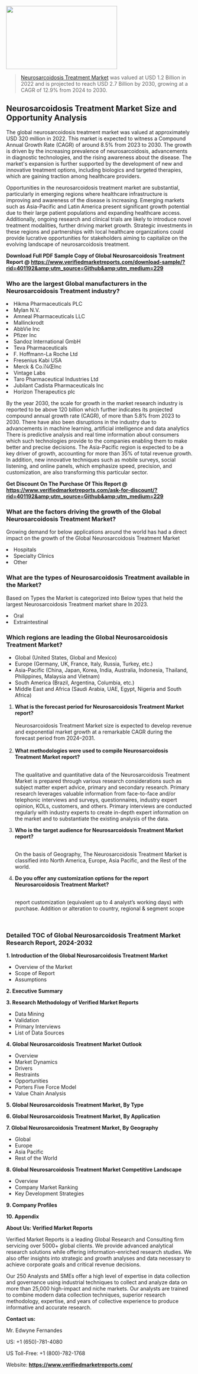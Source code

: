 <img src="https://ffe5etoiles.com/wp-content/uploads/2024/12/MST1-300x171.png" alt="" width="300" height="171" class="alignnone size-medium wp-image-20088" /><blockquote><p><p><a href="https://www.verifiedmarketreports.com/download-sample/?rid=401192&utm_source=Github&utm_medium=229" target="_blank">Neurosarcoidosis Treatment Market</a> was valued at USD 1.2 Billion in 2022 and is projected to reach USD 2.7 Billion by 2030, growing at a CAGR of 12.9% from 2024 to 2030.</p></blockquote><p><h2>Neurosarcoidosis Treatment Market Size and Opportunity Analysis</h2> <p>The global neurosarcoidosis treatment market was valued at approximately USD 320 million in 2022. This market is expected to witness a Compound Annual Growth Rate (CAGR) of around 8.5% from 2023 to 2030. The growth is driven by the increasing prevalence of neurosarcoidosis, advancements in diagnostic technologies, and the rising awareness about the disease. The market's expansion is further supported by the development of new and innovative treatment options, including biologics and targeted therapies, which are gaining traction among healthcare providers.</p> <p>Opportunities in the neurosarcoidosis treatment market are substantial, particularly in emerging regions where healthcare infrastructure is improving and awareness of the disease is increasing. Emerging markets such as Asia-Pacific and Latin America present significant growth potential due to their large patient populations and expanding healthcare access. Additionally, ongoing research and clinical trials are likely to introduce novel treatment modalities, further driving market growth. Strategic investments in these regions and partnerships with local healthcare organizations could provide lucrative opportunities for stakeholders aiming to capitalize on the evolving landscape of neurosarcoidosis treatment.</p> </p><p class=""><strong>Download Full PDF Sample Copy of Global Neurosarcoidosis Treatment Report @ <a href="https://www.verifiedmarketreports.com/download-sample/?rid=401192&amp;utm_source=Github&amp;utm_medium=229" target="_blank">https://www.verifiedmarketreports.com/download-sample/?rid=401192&amp;utm_source=Github&amp;utm_medium=229</a></strong></p><h3 id="" class="">Who are the largest Global manufacturers in the Neurosarcoidosis Treatment industry?</h3><p><li>Hikma Pharmaceuticals PLC</li><li> Mylan N.V.</li><li> Amneal Pharmaceuticals LLC</li><li> Mallinckrodt</li><li> AbbVie Inc</li><li> Pfizer Inc</li><li> Sandoz International GmbH</li><li> Teva Pharmaceuticals</li><li> F. Hoffmann-La Roche Ltd</li><li> Fresenius Kabi USA</li><li> Merck & Co.ï¼ŒInc</li><li> Vintage Labs</li><li> Taro Pharmaceutical Industries Ltd</li><li> Jubilant Cadista Pharmaceuticals Inc</li><li> Horizon Therapeutics plc</li></p><div class=""><div class="" dir="" data-message-author-role="" data-message-id="" data-message-model-slug=""><div class=""><div class=""><div class=""><div class="" dir="" data-message-author-role="" data-message-id="" data-message-model-slug=""><div class=""><div class=""><p>By the year 2030, the scale for growth in the market research industry is reported to be above 120 billion which further indicates its projected compound annual growth rate (CAGR), of more than 5.8% from 2023 to 2030. There have also been disruptions in the industry due to advancements in machine learning, artificial intelligence and data analytics There is predictive analysis and real time information about consumers which such technologies provide to the companies enabling them to make better and precise decisions. The Asia-Pacific region is expected to be a key driver of growth, accounting for more than 35% of total revenue growth. In addition, new innovative techniques such as mobile surveys, social listening, and online panels, which emphasize speed, precision, and customization, are also transforming this particular sector.</p><p><strong>Get Discount On The Purchase Of This Report @&nbsp; <a href="https://www.verifiedmarketreports.com/ask-for-discount/?rid=401192&amp;utm_source=Github&amp;utm_medium=229" target="_blank">https://www.verifiedmarketreports.com/ask-for-discount/?rid=401192&amp;utm_source=Github&amp;utm_medium=229</a></strong></p></div></div></div></div></div></div></div></div><h3 id="" class="">What are the factors driving the growth of the Global Neurosarcoidosis Treatment Market?</h3><p id="" class="">Growing demand for below applications around the world has had a direct impact on the growth of the Global Neurosarcoidosis Treatment Market</p><p id="" class=""><li>Hospitals</li><li> Specialty Clinics</li><li> Other</li></p><h3 id="" class="">What are the types of Neurosarcoidosis Treatment available in the Market?</h3><p id="" class="">Based on Types the Market is categorized into Below types that held the largest Neurosarcoidosis Treatment market share In 2023.</p><p id="" class=""><li>Oral</li><li> Extraintestinal</li></p><h3 id="" class="">Which regions are leading the Global Neurosarcoidosis Treatment Market?</h3><ul><li>Global (United States, Global and Mexico)</li><li>Europe (Germany, UK, France, Italy, Russia, Turkey, etc.)</li><li>Asia-Pacific (China, Japan, Korea, India, Australia, Indonesia, Thailand, Philippines, Malaysia and Vietnam)</li><li>South America (Brazil, Argentina, Columbia, etc.)</li><li>Middle East and Africa (Saudi Arabia, UAE, Egypt, Nigeria and South Africa)</li></ul><p><ol><li><strong>What is the forecast period for Neurosarcoidosis Treatment Market report?<br /></strong><br /><span data-sheets-root="1" data-sheets-value="{&quot;1&quot;:2,&quot;2&quot;:&quot;XXXX size is expected to develop revenue and exponential market growth at a remarkable CAGR during the forecast period from 2024&ndash;2030.&quot;}" data-sheets-userformat="{&quot;2&quot;:12674,&quot;4&quot;:{&quot;1&quot;:2,&quot;2&quot;:16776960},&quot;10&quot;:2,&quot;11&quot;:0,&quot;15&quot;:&quot;Arial&quot;,&quot;16&quot;:12}">Neurosarcoidosis Treatment Market size is expected to develop revenue and exponential market growth at a remarkable CAGR during the forecast period from 2024&ndash;2031.</span><br /><br /></li><li><strong>What methodologies were used to compile Neurosarcoidosis Treatment Market report?<br /><br /></strong><p>The qualitative and quantitative data of the&nbsp;Neurosarcoidosis Treatment Market is prepared through various research considerations such as subject matter expert advice, primary and secondary research. Primary research leverages valuable information from face-to-face and/or telephonic interviews and surveys, questionnaires, industry expert opinion, KOLs, customers, and others. Primary interviews are conducted regularly with industry experts to create in-depth expert information on the market and to substantiate the existing analysis of the data.&nbsp;</p></li><li><strong>Who is the target audience for Neurosarcoidosis Treatment Market report?<br /><br /></strong><p>On the basis of Geography, The&nbsp;Neurosarcoidosis Treatment Market is classified into North America, Europe, Asia Pacific, and the Rest of the world.</p></li><li><strong>Do you offer any customization options for the report Neurosarcoidosis Treatment Market?<br /><br /></strong><p>report customization (equivalent up to 4 analyst&rsquo;s working days) with purchase. Addition or alteration to country, regional &amp; segment scope</p><p>&nbsp;</p></li></ol></p><h3 id="" class="">Detailed TOC of Global Neurosarcoidosis Treatment Market Research Report, 2024-2032</h3><p id="" class=""><strong>1. Introduction of the Global Neurosarcoidosis Treatment Market</strong></p><ul><li>Overview of the Market</li><li>Scope of Report</li><li>Assumptions</li></ul><p id="" class=""><strong>2. Executive Summary</strong></p><p id="" class=""><strong>3. Research Methodology of&nbsp;Verified Market Reports</strong></p><ul><li>Data Mining</li><li>Validation</li><li>Primary Interviews</li><li>List of Data Sources</li></ul><p id="" class=""><strong>4. Global Neurosarcoidosis Treatment Market Outlook</strong></p><ul><li>Overview</li><li>Market Dynamics</li><li>Drivers</li><li>Restraints</li><li>Opportunities</li><li>Porters Five Force Model</li><li>Value Chain Analysis</li></ul><p id="" class=""><strong>5. Global Neurosarcoidosis Treatment Market, By&nbsp;Type</strong></p><p id="" class=""><strong>6. Global Neurosarcoidosis Treatment Market, By Application</strong></p><p id="" class=""><strong>7. Global Neurosarcoidosis Treatment Market, By Geography</strong></p><ul><li>Global</li><li>Europe</li><li>Asia Pacific</li><li>Rest of the World</li></ul><p id="" class=""><strong>8. Global Neurosarcoidosis Treatment Market Competitive Landscape</strong></p><ul><li>Overview</li><li>Company Market Ranking</li><li>Key Development Strategies</li></ul><p id="" class=""><strong>9. Company Profiles</strong></p><p id="" class=""><strong>10. Appendix</strong></p><p id="" class=""><strong>About Us: Verified Market Reports</strong></p><p id="" class="">Verified Market Reports is a leading Global Research and Consulting firm servicing over 5000+ global clients. We provide advanced analytical research solutions while offering information-enriched research studies. We also offer insights into strategic and growth analyses and data necessary to achieve corporate goals and critical revenue decisions.</p><p id="" class="">Our 250 Analysts and SMEs offer a high level of expertise in data collection and governance using industrial techniques to collect and analyze data on more than 25,000 high-impact and niche markets. Our analysts are trained to combine modern data collection techniques, superior research methodology, expertise, and years of collective experience to produce informative and accurate research.</p><p id="" class=""><strong>Contact us:</strong></p><p id="" class="">Mr. Edwyne Fernandes</p><p id="" class="">US: +1 (650)-781-4080</p><p id="" class="">US Toll-Free: +1 (800)-782-1768</p><p id="" class="">Website: <a target="" data-test-app-aware-link=""><strong>https://www.verifiedmarketreports.com/</strong></a></p>
